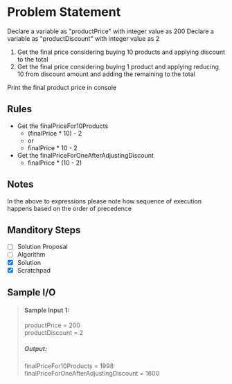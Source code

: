 # Problem Statement   

Declare a variable as "productPrice" with integer value as 200
Declare a variable as "productDiscount" with integer value as 2

1. Get the final price considering buying 10 products and applying discount to the total
2. Get the final price considering buying 1 product and applying reducing 10 from discount amount and adding the remaining to the total
<!-- finalPriceFor10 -->


Print the final product price in console      

## Rules

* Get the finalPriceFor10Products 
    * (finalPrice * 10) - 2
    * or
    * finalPrice * 10 - 2
* Get the finalPriceForOneAfterAdjustingDiscount
    * finalPrice * (10 - 2)

## Notes

In the above to expressions please note how sequence of execution happens based on the order of precedence



## Manditory Steps

- [ ] Solution Proposal
- [ ] Algorithm
- [x] Solution
- [x] Scratchpad

## Sample I/O

> #### Sample Input 1:
> productPrice = 200       
> productDiscount = 2      
>
> ##### Output:
> finalPriceFor10Products = 1998      
> finalPriceForOneAfterAdjustingDiscount = 1600      

